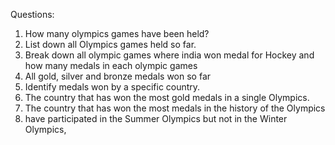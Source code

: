 Questions:
1. How many olympics games have been held?
2. List down all Olympics games held so far.
3. Break down all olympic games where india won medal for Hockey and
 how many medals in each olympic games 
4. All gold, silver and bronze medals won so far
5. Identify medals won by a specific country.
6. The country that has won the most gold medals in a single Olympics.
7. The country that has won the most medals in the history of the Olympics
8. have participated in the Summer Olympics but not in the Winter Olympics,

